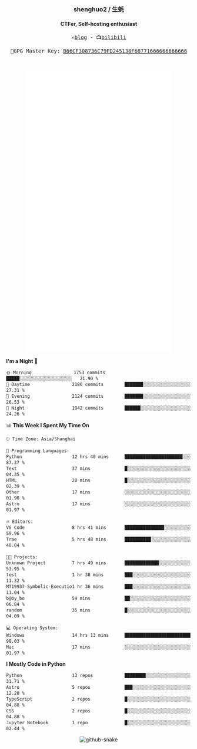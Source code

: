 <h3 align="center"> shenghuo2 / 生蚝 </h3>
<h4 align="center" >CTFer, Self-hosting enthusiast</h3>


<p align="center">
  <samp>
    ✍️<a href="https://blog.shenghuo2.top/">blog</a> -
    📺<a href="https://space.bilibili.com/85894935">bilibili</a>
  </samp>
</p>
<p align="center">
  <samp>
     🔐GPG Master Key: <a align="center" href="https://github.com/shenghuo2.gpg">B66CF308736C79FD245138F68771666666666666</a>
  </samp>
</p>
<br>
<p align="center">
  <a href="https://github.com/shenghuo2">
    <img width="400" align="top" src="https://github.com/shenghuo2/shenghuo2/blob/main/metrics.left.svg" />
  </a>
  <a href="https://github.com/shenghuo2">
    <img width="400" align="top" src="https://github.com/shenghuo2/shenghuo2/blob/main/metrics.right.svg" />
  </a>
</p>


<!--START_SECTION:waka-->
**I'm a Night 🦉** 

```text
🌞 Morning                1753 commits        █████░░░░░░░░░░░░░░░░░░░░   21.90 % 
🌆 Daytime                2186 commits        ███████░░░░░░░░░░░░░░░░░░   27.31 % 
🌃 Evening                2124 commits        ███████░░░░░░░░░░░░░░░░░░   26.53 % 
🌙 Night                  1942 commits        ██████░░░░░░░░░░░░░░░░░░░   24.26 % 
```


📊 **This Week I Spent My Time On** 

```text
🕑︎ Time Zone: Asia/Shanghai

💬 Programming Languages: 
Python                   12 hrs 40 mins      ██████████████████████░░░   87.37 % 
Text                     37 mins             █░░░░░░░░░░░░░░░░░░░░░░░░   04.35 % 
HTML                     20 mins             █░░░░░░░░░░░░░░░░░░░░░░░░   02.39 % 
Other                    17 mins             ░░░░░░░░░░░░░░░░░░░░░░░░░   01.98 % 
Astro                    17 mins             ░░░░░░░░░░░░░░░░░░░░░░░░░   01.97 % 

🔥 Editors: 
VS Code                  8 hrs 41 mins       ███████████████░░░░░░░░░░   59.96 % 
Trae                     5 hrs 48 mins       ██████████░░░░░░░░░░░░░░░   40.04 % 

🐱‍💻 Projects: 
Unknown Project          7 hrs 49 mins       █████████████░░░░░░░░░░░░   53.95 % 
test                     1 hr 38 mins        ███░░░░░░░░░░░░░░░░░░░░░░   11.32 % 
MT19937-Symbolic-Executio1 hr 36 mins        ███░░░░░░░░░░░░░░░░░░░░░░   11.04 % 
b@by_bo                  59 mins             ██░░░░░░░░░░░░░░░░░░░░░░░   06.84 % 
random                   35 mins             █░░░░░░░░░░░░░░░░░░░░░░░░   04.09 % 

💻 Operating System: 
Windows                  14 hrs 13 mins      █████████████████████████   98.03 % 
Mac                      17 mins             ░░░░░░░░░░░░░░░░░░░░░░░░░   01.97 % 
```

**I Mostly Code in Python** 

```text
Python                   13 repos            ████████░░░░░░░░░░░░░░░░░   31.71 % 
Astro                    5 repos             ███░░░░░░░░░░░░░░░░░░░░░░   12.20 % 
TypeScript               2 repos             █░░░░░░░░░░░░░░░░░░░░░░░░   04.88 % 
CSS                      2 repos             █░░░░░░░░░░░░░░░░░░░░░░░░   04.88 % 
Jupyter Notebook         1 repo              █░░░░░░░░░░░░░░░░░░░░░░░░   02.44 % 
```




<!--END_SECTION:waka-->


<div align="center">
  <picture>
    <source media="(prefers-color-scheme: dark)" srcset="https://gist.githubusercontent.com/shenghuo2/bfce20b14ab0484cef03bae6e60e0b3a/raw/github-snake-dark.svg" />
    <source media="(prefers-color-scheme: light)" srcset="https://gist.githubusercontent.com/shenghuo2/bfce20b14ab0484cef03bae6e60e0b3a/raw/github-snake.svg" />
    <img alt="github-snake" src="https://gist.githubusercontent.com/shenghuo2/bfce20b14ab0484cef03bae6e60e0b3a/raw/github-snake.svg" />
  </picture>
</div>

<!--
**shenghuo2/shenghuo2** is a ✨ _special_ ✨ repository because its `README.md` (this file) appears on your GitHub profile.

Here are some ideas to get you started:

- 🔭 I’m currently working on ...
- 🌱 I’m currently learning ...
- 👯 I’m looking to collaborate on ...
- 🤔 I’m looking for help with ...
- 💬 Ask me about ...
- 📫 How to reach me: ...
- 😄 Pronouns: ...
- ⚡ Fun fact: ...
-->
